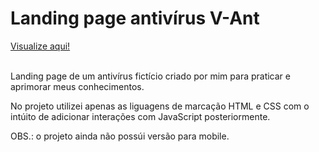 <h1>Landing page antivírus V-Ant</h1>
<a href="https://thainno.github.io/V-Ant/">Visualize aqui!</a><br></br>
<p>Landing page de um antivírus fictício criado por mim para praticar e aprimorar meus conhecimentos.</p>
<p>No projeto utilizei apenas as liguagens de marcação HTML e CSS com o intúito de adicionar interações com JavaScript posteriormente.</p>
<p>OBS.: o projeto ainda não possúi versão para mobile.</p><br></br>
